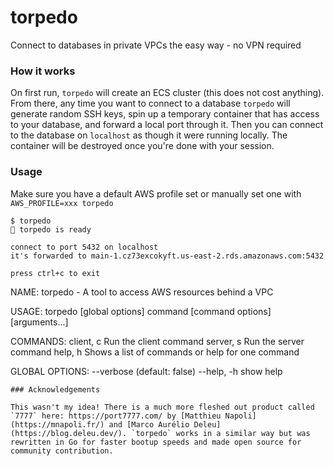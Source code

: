 # torpedo
Connect to databases in private VPCs the easy way - no VPN required

### How it works
On first run, `torpedo` will create an ECS cluster (this does not cost anything). From there, any time you want to connect to a database `torpedo` will generate random SSH keys, spin up a temporary container that has access to your database, and forward a local port through it. Then you can connect to the database on `localhost` as though it were running locally. The container will be destroyed once you're done with your session.

### Usage
Make sure you have a default AWS profile set or manually set one with `AWS_PROFILE=xxx torpedo`
```
$ torpedo
🚀 torpedo is ready

connect to port 5432 on localhost
it's forwarded to main-1.cz73excokyft.us-east-2.rds.amazonaws.com:5432

press ctrl+c to exit
```
NAME:
   torpedo - A tool to access AWS resources behind a VPC

USAGE:
   torpedo [global options] command [command options] [arguments...]

COMMANDS:
   client, c  Run the client command
   server, s  Run the server command
   help, h    Shows a list of commands or help for one command

GLOBAL OPTIONS:
   --verbose   (default: false)
   --help, -h  show help
```
### Acknowledgements

This wasn't my idea! There is a much more fleshed out product called `7777` here: https://port7777.com/ by [Matthieu Napoli](https://mnapoli.fr/) and [Marco Aurélio Deleu](https://blog.deleu.dev/). `torpedo` works in a similar way but was rewritten in Go for faster bootup speeds and made open source for community contribution.
